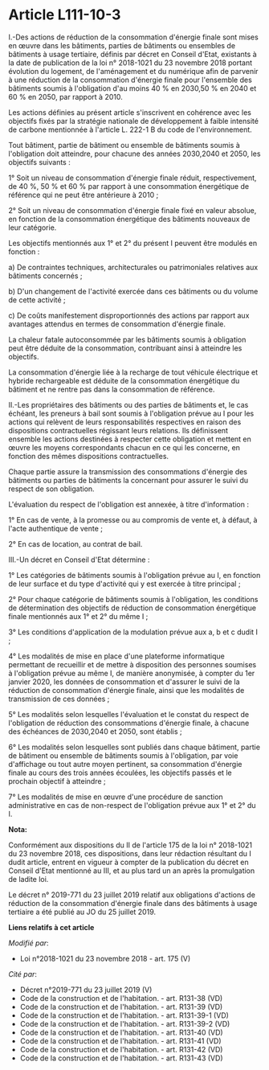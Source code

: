 # Article L111-10-3

I.-Des actions de réduction de la consommation d'énergie finale sont mises en œuvre dans les bâtiments, parties de bâtiments
ou ensembles de bâtiments à usage tertiaire, définis par décret en Conseil d'Etat, existants à la date de publication de la
loi n° 2018-1021 du 23 novembre 2018 portant évolution du logement, de l'aménagement et du numérique afin de parvenir à une
réduction de la consommation d'énergie finale pour l'ensemble des bâtiments soumis à l'obligation d'au moins 40 % en 2030,50
% en 2040 et 60 % en 2050, par rapport à 2010.

Les actions définies au présent article s'inscrivent en cohérence avec les objectifs fixés par la stratégie nationale de
développement à faible intensité de carbone mentionnée à l'article L. 222-1 B du code de l'environnement.

Tout bâtiment, partie de bâtiment ou ensemble de bâtiments soumis à l'obligation doit atteindre, pour chacune des années
2030,2040 et 2050, les objectifs suivants :

1° Soit un niveau de consommation d'énergie finale réduit, respectivement, de 40 %, 50 % et 60 % par rapport à une
consommation énergétique de référence qui ne peut être antérieure à 2010 ;

2° Soit un niveau de consommation d'énergie finale fixé en valeur absolue, en fonction de la consommation énergétique des
bâtiments nouveaux de leur catégorie.

Les objectifs mentionnés aux 1° et 2° du présent I peuvent être modulés en fonction :

a) De contraintes techniques, architecturales ou patrimoniales relatives aux bâtiments concernés ;

b) D'un changement de l'activité exercée dans ces bâtiments ou du volume de cette activité ;

c) De coûts manifestement disproportionnés des actions par rapport aux avantages attendus en termes de consommation d'énergie
finale.

La chaleur fatale autoconsommée par les bâtiments soumis à obligation peut être déduite de la consommation, contribuant ainsi
à atteindre les objectifs.

La consommation d'énergie liée à la recharge de tout véhicule électrique et hybride rechargeable est déduite de la
consommation énergétique du bâtiment et ne rentre pas dans la consommation de référence.

II.-Les propriétaires des bâtiments ou des parties de bâtiments et, le cas échéant, les preneurs à bail sont soumis à
l'obligation prévue au I pour les actions qui relèvent de leurs responsabilités respectives en raison des dispositions
contractuelles régissant leurs relations. Ils définissent ensemble les actions destinées à respecter cette obligation et
mettent en œuvre les moyens correspondants chacun en ce qui les concerne, en fonction des mêmes dispositions contractuelles.

Chaque partie assure la transmission des consommations d'énergie des bâtiments ou parties de bâtiments la concernant pour
assurer le suivi du respect de son obligation.

L'évaluation du respect de l'obligation est annexée, à titre d'information :

1° En cas de vente, à la promesse ou au compromis de vente et, à défaut, à l'acte authentique de vente ;

2° En cas de location, au contrat de bail.

III.-Un décret en Conseil d'Etat détermine :

1° Les catégories de bâtiments soumis à l'obligation prévue au I, en fonction de leur surface et du type d'activité qui y est
exercée à titre principal ;

2° Pour chaque catégorie de bâtiments soumis à l'obligation, les conditions de détermination des objectifs de réduction de
consommation énergétique finale mentionnés aux 1° et 2° du même I ;

3° Les conditions d'application de la modulation prévue aux a, b et c dudit I ;

4° Les modalités de mise en place d'une plateforme informatique permettant de recueillir et de mettre à disposition des
personnes soumises à l'obligation prévue au même I, de manière anonymisée, à compter du 1er janvier 2020, les données de
consommation et d'assurer le suivi de la réduction de consommation d'énergie finale, ainsi que les modalités de transmission
de ces données ;

5° Les modalités selon lesquelles l'évaluation et le constat du respect de l'obligation de réduction des consommations
d'énergie finale, à chacune des échéances de 2030,2040 et 2050, sont établis ;

6° Les modalités selon lesquelles sont publiés dans chaque bâtiment, partie de bâtiment ou ensemble de bâtiments soumis à
l'obligation, par voie d'affichage ou tout autre moyen pertinent, sa consommation d'énergie finale au cours des trois années
écoulées, les objectifs passés et le prochain objectif à atteindre ;

7° Les modalités de mise en œuvre d'une procédure de sanction administrative en cas de non-respect de l'obligation prévue aux
1° et 2° du I.

**Nota:**

Conformément aux dispositions du II de l'article 175 de la loi n° 2018-1021 du 23 novembre 2018, ces dispositions, dans leur
rédaction résultant du I dudit article, entrent en vigueur à compter de la publication du décret en Conseil d'Etat mentionné
au III, et au plus tard un an après la promulgation de ladite loi.

Le décret n° 2019-771 du 23 juillet 2019 relatif aux obligations d'actions de réduction de la consommation d'énergie finale
dans des bâtiments à usage tertiaire a été publié au JO du 25 juillet 2019.

**Liens relatifs à cet article**

_Modifié par_:

  - Loi n°2018-1021 du 23 novembre 2018 - art. 175 (V)

_Cité par_:

  - Décret n°2019-771 du 23 juillet 2019 (V)
  - Code de la construction et de l'habitation. - art. R131-38 (VD)
  - Code de la construction et de l'habitation. - art. R131-39 (VD)
  - Code de la construction et de l'habitation. - art. R131-39-1 (VD)
  - Code de la construction et de l'habitation. - art. R131-39-2 (VD)
  - Code de la construction et de l'habitation. - art. R131-40 (VD)
  - Code de la construction et de l'habitation. - art. R131-41 (VD)
  - Code de la construction et de l'habitation. - art. R131-42 (VD)
  - Code de la construction et de l'habitation. - art. R131-43 (VD)
